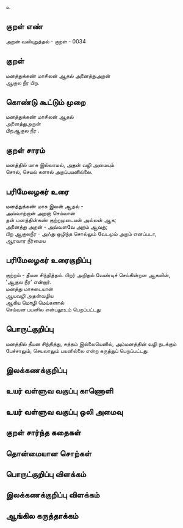 உ

## குறள் எண் 

அறன் வலியுறுத்தல் - குறள் -  0034 

## குறள்   

மனத்துக்கண் மாசிலன் ஆதல் அனைத்துஅறன்  
ஆகுல நீர பிற.

## கொண்டு கூட்டும் முறை

மனத்துக்கண் மாசிலன் ஆதல்  
அனைத்துஅறன்  
பிறஆகுல நீர .

## குறள் சாரம் 

மனத்தில் மாசு இல்லாமல், அதன் வழி அமையும்  
சொல், செயல் களால்  அறப்பயனில்லை.
 
## பரிமேலழகர் உரை

மனத்துக்கண் மாசு இலன் ஆதல் -  
அவ்வாற்றான் அறஞ் செய்வான்   
தன் மனத்தின்கண் குற்றமுடையன் அல்லன் ஆக;  
அனைத்து அறன் - அவ்வளவே அறம் ஆவது;  
பிற ஆகுலநீர - அஃது ஒழிந்த சொல்லும் வேடமும் அறம் எனப்படா,  
ஆரவார நீர்மைய

## பரிமேலழகர் உரைகுறிப்பு   

குற்றம் - தீயன சிந்தித்தல். 
பிறர் அறிதல் வேண்டிச் செய்கின்றன ஆகலின்,  
'ஆகுல நீர' என்றார்.  
மனத்து மாசுடையான்  
ஆயவழி அதன்வழிய   
ஆகிய மொழி மெய்களால்  
செய்வன பயனில 
என்பதூஉம் பெறப்பட்டது

## பொருட்குறிப்பு 

மனத்தில் தீயன சிந்தித்து, சுத்தம் இல்லையெனில், 
அம்மனத்தின் வழி நடக்கும் 
பேச்சாலும், செயலாலும் பயனில்லை 
என்ற கருத்துப் பெறப்பட்டது.

## இலக்கணக்குறிப்பு  


## உயர் வள்ளுவ வகுப்பு காணொளி


## உயர் வள்ளுவ வகுப்பு ஒலி அமைவு 

 
## குறள் சார்ந்த கதைகள் 


## தொன்மையான சொற்கள்


## பொருட்குறிப்பு விளக்கம்


## இலக்கணக்குறிப்பு விளக்கம்


## ஆங்கில கருத்தாக்கம் 


